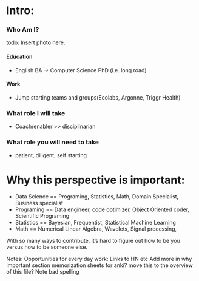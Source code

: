 # Intro:

### Who Am I?
todo: Insert photo here.
#### Education
  - English BA -> Computer Science PhD (i.e. long road)
#### Work
  - Jump starting teams and groups(Ecolabs, Argonne, Triggr Health)
### What role I will take
  - Coach/enabler >> disciplinarian

### What role you will need to take
  - patient, diligent, self starting

# Why this perspective is important:
- Data Science == Programing, Statistics, Math,  Domain Specialist, Business specialist
- Programing == Data engineer, code optimizer, Object Oriented coder, Scientific Programing
- Statistics == Bayesian, Frequentist, Statistical Machine Learning
- Math == Numerical Linear Algebra, Wavelets, Signal processing, 

With so many ways to contribute, it’s hard to figure out how to be you versus how to be someone else.  







Notes:
Opportunities for every day work:
Links to HN etc
Add more in why important section
memorization sheets for anki?
move this to the overview of this file?
Note bad spelling


